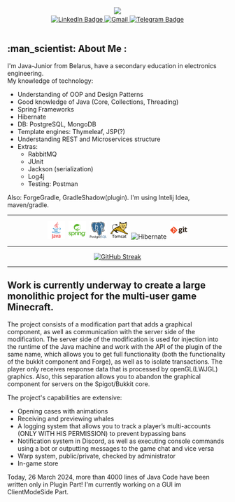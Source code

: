 <div id="header" align="center">
  <img src="https://i.pinimg.com/originals/ab/dc/be/abdcbe5fdef8ee78bdc312cda2b67df6.gif" width="150"/>
</div>

<div id="badges" align ="center">
  <a href="https://www.linkedin.com/in/ne9ko">
    <img src="https://img.shields.io/badge/LinkedIn-blue?style=for-the-badge&logo=linkedin&logoColor=white" alt="LinkedIn Badge"/>
  </a>
  <a href="mailto:xpor2002@gmail.com">
    <img alt="Gmail" src="https://img.shields.io/badge/Gmail-D14836?style=for-the-badge&logo=gmail&logoColor=white" />
  </a>
  <a href="https://t.me/ne9ko">
    <img src="https://img.shields.io/badge/Telegram-blue?style=for-the-badge&logo=telegram&logoColor=black" alt="Telegram Badge"/>
  </a>
  <br>
  <img src="https://komarev.com/ghpvc/?username=Laytin&style=flat-square&color=blue" alt=""/ align="center">
</div>

<h2>:man_scientist: About Me :</h2>

I'm Java-Junior from Belarus, have a secondary education in electronics engineering.
<br>
My knowledge of technology: 

- Understanding of OOP and Design Patterns
- Good knowledge of Java (Core, Collections, Threading)
- Spring Frameworks
- Hibernate
- DB: PostgreSQL, MongoDB
- Template engines: Thymeleaf, JSP(?)
- Understanding REST and Microservices structure
- Extras:
  - RabbitMQ
  - JUnit
  - Jackson (serialization)
  - Log4j
  - Testing: Postman

Also: ForgeGradle, GradleShadow(plugin).
I'm using Intelij Idea, maven/gradle.

---
<div align = "center">
  <img src="https://github.com/devicons/devicon/blob/master/icons/java/java-original-wordmark.svg" title="Java" alt="Java" width="40" height="40"/>&nbsp;
  <img src="https://github.com/devicons/devicon/blob/master/icons/spring/spring-original-wordmark.svg" title="Spring" alt="Spring" width="40" height="40"/>&nbsp;
  <img src="https://github.com/devicons/devicon/blob/master/icons/postgresql/postgresql-original-wordmark.svg" title="PostgreSQL"  alt="PostgreSQL" width="40" height="40"/>&nbsp;
  <img src="https://github.com/devicons/devicon/blob/master/icons/tomcat/tomcat-original-wordmark.svg" title="Tomcat"  alt="Tomcat" width="40" height="40"/>&nbsp;
  <img src="https://cdn.worldvectorlogo.com/logos/hibernate.svg" title="Hibernate"  alt="Hibernate" width="40" height="40"/>&nbsp;
  <img src="https://github.com/devicons/devicon/blob/master/icons/git/git-original-wordmark.svg" title="Git" **alt="Git" width="40" height="40"/>
</div>

---
<div align = "center">

[![GitHub Streak](https://streak-stats.demolab.com/?user=Laytin&theme=prussian)](https://git.io/streak-stats) 
  
</div>

---

Work is currently underway to create a large monolithic project for the multi-user game Minecraft.
-
The project consists of a modification part that adds a graphical component, as well as communication with the server side of the modification. 
The server side of the modification is used for injection into the runtime of the Java machine and work with the API of the plugin of the same name, 
which allows you to get full functionality (both the functionality of the bukkit component and Forge), as well as to isolate transactions.
The player only receives response data that is processed by openGL(LWJGL) graphics.
Also, this separation allows you to abandon the graphical component for servers on the Spigot/Bukkit core.

The project's capabilities are extensive:
- Opening cases with animations
- Receiving and previewing whales
- A logging system that allows you to track a player’s multi-accounts (ONLY WITH HIS PERMISSION) to prevent bypassing bans
- Notification system in Discord, as well as executing console commands using a bot or outputting messages to the game chat and vice versa
- Warp system, public/private, checked by administrator
- In-game store

Today, 26 March 2024, more than 4000 lines of Java Code have been written only in Plugin Part!
I'm currently working on a GUI im ClientModeSide Part.
